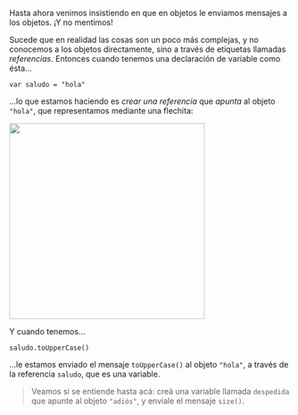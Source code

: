Hasta ahora venimos insistiendo en que en objetos le enviamos mensajes a los objetos. ¡Y no mentimos!

Sucede que en realidad las cosas son un poco más complejas, y no conocemos a los objetos directamente, sino a través de etiquetas llamadas _referencias_. Entonces cuando tenemos una declaración de variable como ésta...

```wollok
var saludo = "hola"
```

...lo que estamos haciendo es _crear una referencia_ que _apunta_ al objeto `"hola"`, que representamos mediante una flechita:


<img src="https://github.com/pdep-utn/mumuki-guia-wollok-referencias/raw/master/assets/unaReferencia.png" width="350"/>


Y cuando tenemos... 

```wollok
saludo.toUpperCase()
```

...le estamos enviado el mensaje `toUpperCase()` al objeto `"hola"`, a través de la referencia `saludo`, que es una variable. 


> Veamos si se entiende hasta acá: creá una variable llamada `despedida` que apunte al objeto `"adiós"`, y enviale el mensaje `size()`. 

